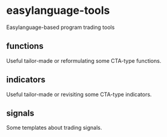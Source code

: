 # easylanguage-tools
Easylanguage-based program trading tools 

## functions
Useful tailor-made or reformulating some CTA-type functions.

## indicators
Useful tailor-made or revisiting some CTA-type indicators.

## signals
Some templates about trading signals.